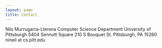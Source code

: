 ```yaml
---
layout: page
title: Contact
---
```


Nils Murrugarra-Llerena 
Computer Science Department
University of Pittsburgh 
5404 Sennott Square
210 S Bouquet St. Pittsburgh, PA 15260
nineil at cs.pitt.edu
